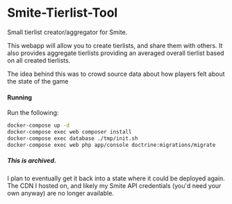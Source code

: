 # Smite-Tierlist-Tool
Small tierlist creator/aggregator for Smite.

This webapp will allow you to create tierlists, and share them with others. It also provides aggregate tierlists providing an averaged overall tierlist based on all created tierlists.

The idea behind this was to crowd source data about how players felt about the state of the game


#### Running
Run the following:
```bash
docker-compose up -d
docker-compose exec web composer install
docker-compose exec database ./tmp/init.sh
docker-compose exec web php app/console doctrine:migrations/migrate

```



##### This is archived. 
I plan to eventually get it back into a state where it could be deployed again. The CDN I hosted on, and likely my Smite API credentials (you'd need your own anyway) are no longer available.